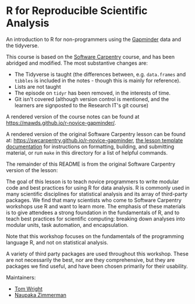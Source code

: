 R for Reproducible Scientific Analysis
======================================

An introduction to R for non-programmers using the [Gapminder][gapminder] data and the tidyverse.

This course is based on the [Software Carpentry](https://software-carpentry.org/) course, and has been abridged and modified. The most substantive changes are:

* The Tidyverse is taught (the differences between, e.g. `data.frames` and `tibbles` is included in the notes - though this is mainly for reference).
* Lists are not taught
* The episode on `tidyr` has been removed, in the interests of time.
* Git isn't covered (although version control is mentioned, and the learners are signposted to the Research IT's git course)

A rendered version of the course notes can be found at <https://mawds.github.io/r-novice-gapminder/>.

A rendered version of the original Software Carpentry lesson can be found at: <https://swcarpentry.github.io/r-novice-gapminder>,
[the lesson template documentation][lesson-example]
for instructions on formatting, building, and submitting material,
or run `make` in this directory for a list of helpful commands.

The remainder of this README is from the original Software Carpentry version of the lesson:

The goal of this lesson is to teach novice programmers to write modular code
and best practices for using R for data analysis. R is commonly used in many
scientific disciplines for statistical analysis and its array of third-party
packages. We find that many scientists who come to Software Carpentry workshops
use R and want to learn more. The emphasis of these materials is to give
attendees a strong foundation in the fundamentals of R, and to teach best
practices for scientific computing: breaking down analyses into modular units,
task automation, and encapsulation.

Note that this workshop focuses on the fundamentals of the programming
language R, and not on statistical analysis.

A variety of third party packages are used throughout this workshop. These
are not necessarily the best, nor are they comprehensive, but they are 
packages we find useful, and have been chosen primarily for their 
usability.

Maintainers:

* [Tom Wright][wright_tom]
* [Naupaka Zimmerman][zimmerman_naupaka]

[gapminder]: http://www.gapminder.org/
[lesson-example]: https://swcarpentry.github.io/lesson-example
[wright_tom]: http://software-carpentry.org/team/#wright_thomas
[zimmerman_naupaka]: http://software-carpentry.org/team/#zimmerman_naupaka
